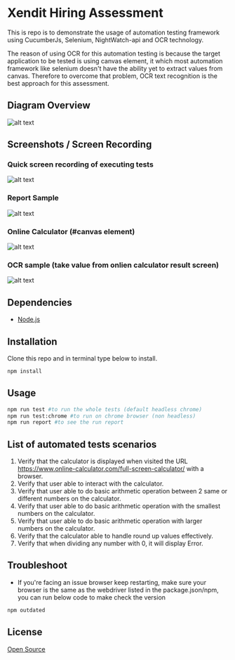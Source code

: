 # Xendit Hiring Assessment 

This is repo is to demonstrate the usage of automation testing framework using CucumberJs, Selenium, NightWatch-api and OCR technology.

The reason of using OCR for this automation testing is because the target application to be tested is using canvas element, it which most automation framework like selenium doesn't have the ability yet to extract values from canvas. Therefore to overcome that problem, OCR text recognition is the best approach for this assessment.

## Diagram Overview
![alt text](https://github.com/zo-repo/xendit-qa-assessment/blob/master/docs/OCR-testing.png?raw=true)

## Screenshots / Screen Recording
### Quick screen recording of executing tests
![alt text](https://github.com/zo-repo/xendit-qa-assessment/blob/master/docs/execute-test.gif?raw=true)

### Report Sample
![alt text](https://github.com/zo-repo/xendit-qa-assessment/blob/master/docs/sample-report.png?raw=true)

### Online Calculator (#canvas element)
![alt text](https://github.com/zo-repo/xendit-qa-assessment/blob/master/docs/online_calculator_ss.png?raw=true)

### OCR sample (take value from onlien calculator result screen)
![alt text](https://github.com/zo-repo/xendit-qa-assessment/blob/master/docs/OCR-testing.png?raw=true)

## Dependencies
- [Node.js](https://nodejs.org/en/download/)


## Installation

Clone this repo and in terminal type below to install.

```bash
npm install
```

## Usage

```bash
npm run test #to run the whole tests (default headless chrome)
npm run test:chrome #to run on chrome browser (non headless)
npm run report #to see the run report
```

## List of automated tests scenarios

1. Verify that the calculator is displayed when visited the URL https://www.online-calculator.com/full-screen-calculator/ with a browser.
2. Verify that user able to interact with the calculator.
3. Verify that user able to do basic arithmetic operation between 2 same or different numbers on the calculator.
4. Verify that user able to do basic arithmetic operation with the smallest numbers on the calculator.
5. Verify that user able to do basic arithmetic operation with larger numbers on the calculator.
6. Verify that the calculator able to handle round up values effectively.
7. Verify that when dividing any number with 0, it will display Error.

## Troubleshoot
- If you're facing an issue browser keep restarting, make sure your browser is the same as the webdriver listed in the package.json/npm, you can run below code to make check the version
```bash
npm outdated
```


## License
[Open Source](https://opensource.com/)